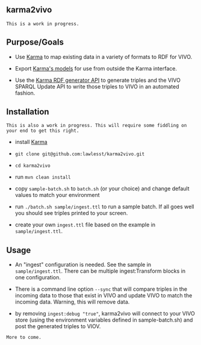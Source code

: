 ## karma2vivo

`This is a work in progress.`

## Purpose/Goals

* Use [Karma](http://www.isi.edu/integration/karma/) to map existing data in a variety of formats to RDF for VIVO.

* Export [Karma's models](https://github.com/usc-isi-i2/Web-Karma/wiki/Modeling-Data) for use from outside the Karma interface. 

* Use the [Karma RDF generator API](https://github.com/usc-isi-i2/Web-Karma/wiki/Batch-Mode-for-RDF-Generation#genericrdfgenerator) to generate triples and the VIVO SPARQL Update API to write those triples to VIVO in an automated fashion.


## Installation

`This is also a work in progress. This will require some fiddling on your end to get this right.`

* install [Karma](https://github.com/usc-isi-i2/Web-Karma/wiki/Installation%3A-Source-Code)

* `git clone git@github.com:lawlesst/karma2vivo.git`
* `cd karma2vivo`

* run `mvn clean install`

* copy `sample-batch.sh` to `batch.sh` (or your choice) and change default values to match your environment

* run `./batch.sh sample/ingest.ttl` to run a sample batch. If all goes well you should see triples printed to your screen.

* create your own `ingest.ttl` file based on the example in `sample/ingest.ttl`.


## Usage

* An "ingest" configuration is needed. See the sample in `sample/ingest.ttl`. There can be multiple ingest:Transform blocks in one configuration.

* There is a command line option `--sync` that will compare triples in the incoming data to those that exist in VIVO and update VIVO to match the incoming data. Warning, this will remove data.

* by removing `ingest:debug "true"`, karma2vivo will connect to your VIVO store (using the environment variables defined in sample-batch.sh) and post the generated triples to VIOV.

`More to come.`
